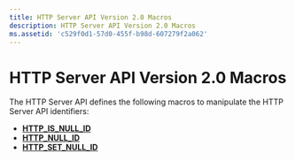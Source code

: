 ```yaml
---
title: HTTP Server API Version 2.0 Macros
description: HTTP Server API Version 2.0 Macros
ms.assetid: 'c529f0d1-57d0-455f-b98d-607279f2a062'
---
```


# HTTP Server API Version 2.0 Macros

The HTTP Server API defines the following macros to manipulate the HTTP Server API identifiers:

-   [**HTTP\_IS\_NULL\_ID**](http-is-null-id.md)
-   [**HTTP\_NULL\_ID**](http-null-id.md)
-   [**HTTP\_SET\_NULL\_ID**](http-set-null-id.md)

 

 




